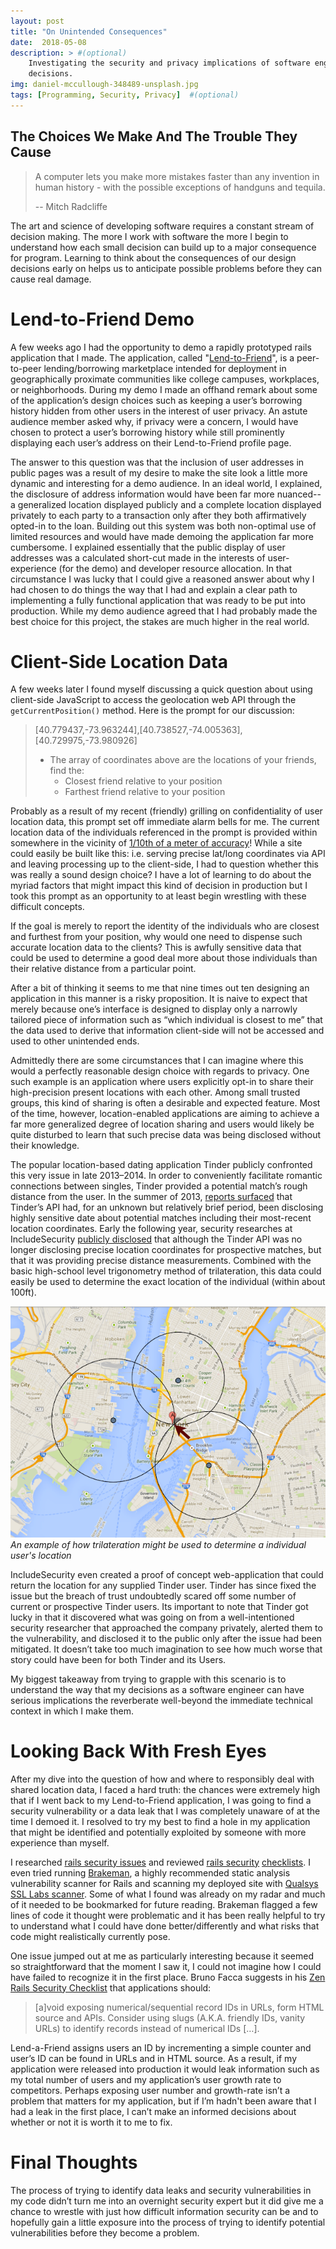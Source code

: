 ```yaml
---
layout: post
title: "On Unintended Consequences"
date:  2018-05-08
description: > #(optional)
    Investigating the security and privacy implications of software engineering
    decisions.
img: daniel-mccullough-348489-unsplash.jpg
tags: [Programming, Security, Privacy]  #(optional)
---
```

## The Choices We Make And The Trouble They Cause

>A computer lets you make more mistakes faster than any invention in human history - with the possible exceptions of handguns and tequila.
>
>-- Mitch Radcliffe

The art and science of developing software requires a constant stream of decision making. The more I work with software the more I begin to understand how each small decision can build up to a major consequence for program. Learning to think about the consequences of our design decisions early on helps us to anticipate possible problems before they can cause real damage.

# Lend-to-Friend Demo

A few weeks ago I had the opportunity to demo a rapidly prototyped rails application that I made. The application, called "[Lend-to-Friend](https://pacific-earth-11787.herokuapp.com/)", is a peer-to-peer lending/borrowing marketplace intended for deployment in geographically proximate communities like college campuses, workplaces, or neighborhoods. During my demo I made an offhand remark about some of the  application’s design choices such as keeping a user’s borrowing history hidden from other users in the interest of user privacy. An astute audience member asked why, if privacy were a concern, I would have chosen to protect a user’s borrowing history while still prominently displaying each user’s address on their Lend-to-Friend profile page.

The  answer to this question was that the inclusion of user addresses in public pages was a result of my desire to make the site look a little more dynamic and interesting for a demo audience. In an ideal world, I explained, the disclosure of address information would have been far more nuanced--a generalized location displayed publicly and a complete location displayed privately to each party to a transaction only after they both affirmatively opted-in to the loan. Building out this system was both non-optimal use of limited resources and would have made demoing the application far more cumbersome. I explained essentially that the public display of user addresses was a calculated short-cut made in the interests of user-experience (for the demo) and developer resource allocation. In that circumstance I was lucky that I could give a reasoned answer about why I had chosen to do things the way that I had and explain a clear path to implementing a fully functional application that was ready to be put into production. While my demo audience agreed that I had probably made the best choice for this project, the stakes are much higher in the real world.

# Client-Side Location Data

A few weeks later I found myself discussing a quick question about using client-side JavaScript to access the geolocation web API through the `getCurrentPosition()` method. Here is the prompt for our discussion:


>[40.779437,-73.963244],[40.738527,-74.005363],[40.729975,-73.980926]
>
> - The array of coordinates above are the locations of your friends, find the:
>    - Closest friend relative to your position
>    - Farthest friend relative to your position


Probably as a result of my recent (friendly) grilling on confidentiality of user location data, this prompt set off immediate alarm bells for me. The current location data of the individuals referenced in the prompt is provided within somewhere in the vicinity of [1/10th of a meter of accuracy](https://en.wikipedia.org/wiki/Decimal_degrees)! While a site could easily be built like this: i.e. serving precise lat/long coordinates via API and leaving processing up to the client-side, I had to question whether this was really a sound design choice? I have a lot of learning to do about the myriad factors that might impact this kind of decision in production but I took this prompt as an opportunity to at least begin wrestling with these difficult concepts.

If the goal is merely to report the identity of the individuals who are closest and furthest from your position, why would one need to dispense such accurate location data to the clients? This is awfully sensitive data that could be used to determine a good deal more about those individuals than their relative distance from a particular point.

After a bit of thinking it seems to me that nine times out ten designing an application in this manner is a risky proposition. It is naive to expect that merely because one’s interface is designed to display only a narrowly tailored piece of information such as “which individual is closest to me” that the data used to derive that information client-side will not be accessed and used to other unintended ends.

Admittedly there are some circumstances that I can imagine where this would a perfectly reasonable design choice with regards to privacy. One such example is an application where users explicitly opt-in to share their high-precision present locations with each other. Among small trusted groups, this kind of  sharing is often a desirable and expected feature. Most of the time, however, location-enabled applications are aiming to achieve a far more generalized degree of location sharing and users would likely be quite disturbed to learn that such precise data was being disclosed without their knowledge.

The popular location-based dating application Tinder publicly confronted this very issue in late 2013–2014. In order to conveniently facilitate romantic connections between singles, Tinder provided a potential match’s rough distance from the user. In the summer of 2013, [reports surfaced](https://qz.com/106731/tinder-exposed-users-locations/) that Tinder’s API had, for an unknown but relatively brief period, been disclosing highly sensitive date about potential matches including their most-recent location coordinates. Early the following year, security researches at IncludeSecurity [publicly disclosed](http://blog.includesecurity.com/2014/02/how-i-was-able-to-track-location-of-any.html) that although the Tinder API was no longer disclosing precise location coordinates for prospective matches, but that it was providing precise distance measurements. Combined with the basic high-school level trigonometry method of trilateration, this data could easily be used to determine the exact location of the individual (within about 100ft).

![Trilateration](/assets/img/trilateration.png)
*An example of how trilateration might be used to determine a individual user's location*

IncludeSecurity even created a proof of concept web-application that could return the location for any supplied Tinder user. Tinder has since fixed the issue but the breach of trust undoubtedly scared off some number of current or prospective Tinder users. Its important to note that Tinder got lucky in that it discovered what was going on from a well-intentioned security researcher that approached the company privately, alerted them to the vulnerability, and disclosed it to the public only after the issue had been mitigated. It doesn’t take too much imagination to see how much worse that story could have been for both Tinder and its Users.

My biggest takeaway from trying to grapple with this scenario is to understand the way that my decisions as a software engineer can have serious implications the reverberate well-beyond the immediate technical context in which I make them.

# Looking Back With Fresh Eyes

After my dive into the question of how and where to responsibly deal with shared location data, I faced a hard truth: the chances were extremely high that if I went back to my Lend-to-Friend application, I was going to find a security vulnerability or a data leak that I was completely unaware of at the time I demoed it. I resolved to try my best to find a hole in my application that might be identified and potentially exploited by someone with more experience than myself.

I researched [rails security issues](http://guides.rubyonrails.org/security.html) and reviewed [rails security](https://github.com/tiegz/zen-rails-security-checklist) [checklists](https://railssecuritychecklist.com/). I even tried running [Brakeman](https://brakemanscanner.org/), a highly recommended static analysis vulnerability scanner for Rails and scanning my deployed site with [Qualsys SSL Labs scanner](https://www.ssllabs.com). Some of what I found was already on my radar and much of it needed to be bookmarked for future reading.  Brakeman flagged a few lines of code it thought were problematic and it has been really helpful to try to understand what I could have done better/differently and what risks that code might realistically currently pose.

One issue jumped out at me as particularly interesting because it seemed so straightforward that the moment I saw it, I could not imagine how I could have failed to recognize it in the first place. Bruno Facca suggests in his [Zen Rails Security Checklist](https://github.com/tiegz/zen-rails-security-checklist) that applications should:

> [a]void exposing numerical/sequential record IDs in URLs, form HTML source and APIs. Consider using slugs (A.K.A. friendly IDs, vanity URLs) to identify records instead of numerical IDs […].

Lend-a-Friend assigns users an ID by incrementing a simple counter and user’s ID can be found in URLs and in HTML source. As a result, if my application were released into production it would leak information such as my total number of users and my application’s user growth rate to competitors. Perhaps exposing user number and growth-rate isn’t a problem that matters for my application, but if I’m hadn't been aware that I had a leak in the first place, I can’t make an informed decisions about whether or not it is worth it to me to fix.

# Final Thoughts

The process of trying to identify data leaks and security vulnerabilities in my code didn’t turn me into an overnight security expert but it did give me a chance to wrestle with just how difficult information security can be and to hopefully gain a little exposure into the process of trying to identify potential vulnerabilities before they become a problem.
